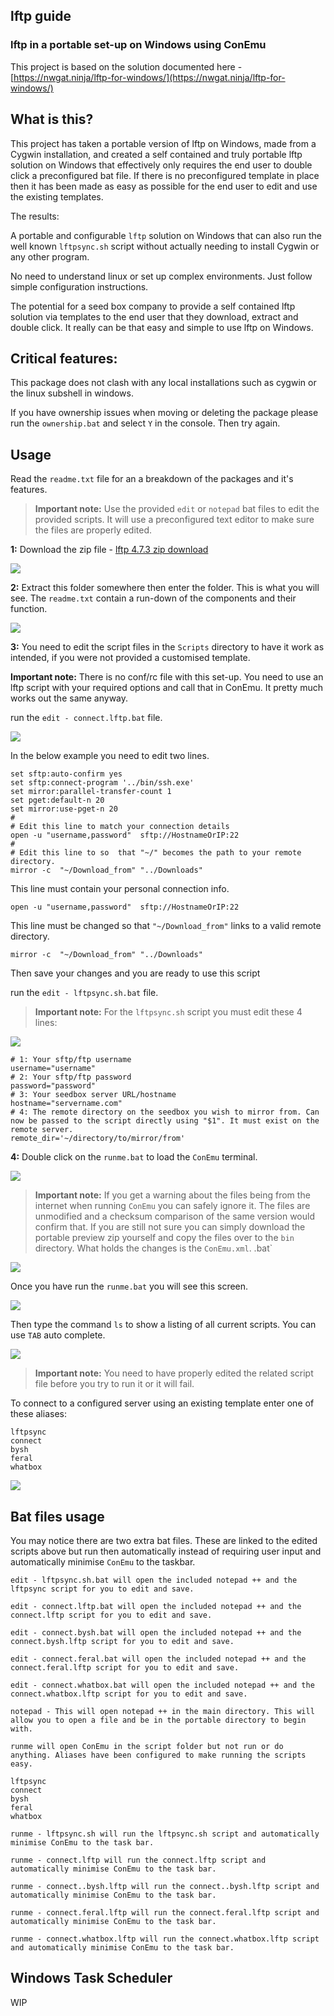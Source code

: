 
lftp guide
---

### lftp in a portable set-up on Windows using ConEmu

This project is based on the solution documented here - [https://nwgat.ninja/lftp-for-windows/](https://nwgat.ninja/lftp-for-windows/)

What is this?
---

This project has taken a portable version of lftp on Windows, made from a Cygwin installation, and created a self contained and truly portable lftp solution on Windows that effectively only requires the end user to double click a preconfigured bat file. If there is no preconfigured template in place then it has been made as easy as possible for the end user to edit and use the existing templates.

The results: 

A portable and configurable `lftp` solution on Windows that can also run the well known `lftpsync.sh` script without actually needing to install Cygwin or any other program.

No need to understand linux or set up complex environments. Just follow simple configuration instructions.

The potential for a seed box company to provide a self contained lftp solution via templates to the end user that they download, extract and double click. It really can be that easy and simple to use lftp on Windows.

Critical features:
---

This package does not clash with any local installations such as cygwin or the linux subshell in windows.

If you have ownership issues when moving or deleting the package please run the `ownership.bat` and select `Y` in the console. Then try again.

Usage
---

Read the `readme.txt` file for an a breakdown of the packages and it's features.

> **Important note:** Use the provided `edit` or `notepad` bat files to edit the provided scripts. It will use a preconfigured text editor to make sure the files are properly edited.

**1:** Download the zip file - [lftp 4.7.3 zip download](https://github.com/userdocs/userdocs/raw/master/local_programs/Windows/nwgat/lftp-4.7.3.win64.zip)

![](1.png)

**2:** Extract this folder somewhere then enter the folder. This is what you will see. The `readme.txt` contain a run-down of the components and their function.

![](2.png)

**3:** You need to edit the script files in the `Scripts` directory to have it work as intended, if you were not provided a customised template.

**Important note:** There is no conf/rc file with this set-up. You need to use an lftp script  with your required options and call that in ConEmu. It pretty much works out the same anyway.

run the `edit - connect.lftp.bat` file.

![](edit_connect.png)

In the below example you need to edit two lines.

~~~
set sftp:auto-confirm yes
set sftp:connect-program '../bin/ssh.exe'
set mirror:parallel-transfer-count 1
set pget:default-n 20
set mirror:use-pget-n 20
#
# Edit this line to match your connection details
open -u "username,password"  sftp://HostnameOrIP:22
#
# Edit this line to so  that "~/" becomes the path to your remote directory.
mirror -c  "~/Download_from" "../Downloads"
~~~

This line must contain your personal connection info.

~~~
open -u "username,password"  sftp://HostnameOrIP:22
~~~

This line must be changed so that `"~/Download_from"` links to a valid remote directory.

~~~
mirror -c  "~/Download_from" "../Downloads"
~~~

Then save your changes and you are ready to use this script

run the `edit - lftpsync.sh.bat` file.

> **Important note:** For the `lftpsync.sh` script you must edit these 4 lines:

![](edit_lftpsync.png)

~~~
# 1: Your sftp/ftp username
username="username"
# 2: Your sftp/ftp password
password="password"
# 3: Your seedbox server URL/hostname
hostname="servername.com"
# 4: The remote directory on the seedbox you wish to mirror from. Can now be passed to the script directly using "$1". It must exist on the remote server.
remote_dir='~/directory/to/mirror/from'
~~~

**4:** Double click on the `runme.bat` to load the `ConEmu` terminal.

![](3.png)

> **Important note:** If you get a warning about the files being from the internet when running `ConEmu` you can safely ignore it. The files are unmodified and a checksum comparison of the same version would confirm that. If you are still not sure you can simply download the portable preview zip yourself and copy the files over to the `bin` directory. What holds the changes is the `ConEmu.xml`.
.bat`

![](conemu_warning.png)

Once you have run the `runme.bat` you will see this screen.

![](4.png)

Then type the command `ls` to show a listing of all current scripts. You can use `TAB` auto complete.

![](5.png)

> **Important note:** You need to have properly edited the related script file before you try to run it or it will fail.

To connect to a configured server using an existing template enter one of these aliases:

~~~
lftpsync
connect
bysh
feral
whatbox
~~~

![](6.png)

Bat files usage
---

You may notice there are two extra bat files. These are linked to the edited scripts above but run then automatically instead of requiring user input and automatically minimise `ConEmu` to the taskbar.

~~~
edit - lftpsync.sh.bat will open the included notepad ++ and the lftpsync script for you to edit and save.

edit - connect.lftp.bat will open the included notepad ++ and the connect.lftp script for you to edit and save.

edit - connect.bysh.bat will open the included notepad ++ and the connect.bysh.lftp script for you to edit and save.

edit - connect.feral.bat will open the included notepad ++ and the connect.feral.lftp script for you to edit and save.

edit - connect.whatbox.bat will open the included notepad ++ and the connect.whatbox.lftp script for you to edit and save.

notepad - This will open notepad ++ in the main directory. This will allow you to open a file and be in the portable directory to begin with.

runme will open ConEmu in the script folder but not run or do anything. Aliases have been configured to make running the scripts easy.

lftpsync
connect
bysh
feral
whatbox

runme - lftpsync.sh will run the lftpsync.sh script and automatically minimise ConEmu to the task bar.

runme - connect.lftp will run the connect.lftp script and automatically minimise ConEmu to the task bar.

runme - connect..bysh.lftp will run the connect..bysh.lftp script and automatically minimise ConEmu to the task bar.

runme - connect.feral.lftp will run the connect.feral.lftp script and automatically minimise ConEmu to the task bar.

runme - connect.whatbox.lftp will run the connect.whatbox.lftp script and automatically minimise ConEmu to the task bar.
~~~

Windows Task Scheduler
---

WIP

